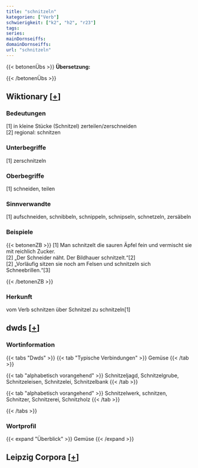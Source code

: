 ```yaml
---
title: "schnitzeln"
kategorien: ["Verb"]
schwierigkeit: ["k2", "h2", "r23"]
tags:
series:
mainDornseiffs:
domainDornseiffs:
url: "schnitzeln"
---
```


{{< betonenÜbs >}}
**Übersetzung:**  
  
{{< /betonenÜbs >}}

## Wiktionary [[+](https://de.wiktionary.org/wiki/schnitzeln)]

### Bedeutungen
[1] in kleine Stücke (Schnitzel) zerteilen/zerschneiden  
[2] regional: schnitzen  

### Unterbegriffe
[1] zerschnitzeln  

### Oberbegriffe
[1] schneiden, teilen  

### Sinnverwandte
[1] aufschneiden, schnibbeln, schnippeln, schnipseln, schnetzeln, zersäbeln  

### Beispiele
{{< betonenZB >}}
[1] Man schnitzelt die sauren Äpfel fein und vermischt sie mit reichlich Zucker.  
[2] „Der Schneider näht. Der Bildhauer schnitzelt.“[2]  
[2] „Vorläufig sitzen sie noch am Felsen und schnitzeln sich Schneebrillen.“[3]  

{{< /betonenZB >}}
### Herkunft
vom Verb schnitzen über Schnitzel zu schnitzeln[1]  



## dwds [[+](https://www.dwds.de/wb/schnitzeln)]

### Wortinformation
{{< tabs "Dwds" >}}
{{< tab "Typische Verbindungen" >}}
Gemüse
{{< /tab >}}

{{< tab "alphabetisch vorangehend" >}}
Schnitzeljagd, Schnitzelgrube, Schnitzeleisen, Schnitzelei, Schnitzelbank
{{< /tab >}}

{{< tab "alphabetisch vorangehend" >}}
Schnitzelwerk, schnitzen, Schnitzer, Schnitzerei, Schnitzholz
{{< /tab >}}

{{< /tabs >}}

### Wortprofil
{{< expand "Überblick" >}} Gemüse {{< /expand >}}

## Leipzig Corpora [[+](https://corpora.uni-leipzig.de/en/res?word=schnitzeln&corpusId=deu_newscrawl-public_2018)]

